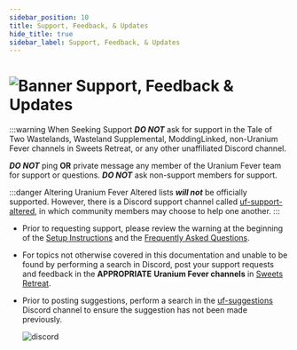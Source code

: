 ```yaml
---
sidebar_position: 10
title: Support, Feedback, & Updates
hide_title: true
sidebar_label: Support, Feedback, & Updates
---
```


# ![Banner Support, Feedback & Updates](https://github.com/user-attachments/assets/5e5b2ad8-8efa-4950-baa4-d315a3f252cf)

:::warning When Seeking Support
***DO NOT*** ask for support in the Tale of Two Wastelands, Wasteland Supplemental, ModdingLinked, non-Uranium Fever channels in Sweets Retreat, or any other unaffiliated Discord channel.

***DO NOT*** ping **OR** private message any member of the Uranium Fever team for support or questions. ***DO NOT*** ask non-support members for support.

:::danger Altering Uranium Fever
Altered lists ***will not*** be officially supported. However, there is a Discord support channel called [uf-support-altered](https://discord.com/channels/1247305852738736219/1295564372978040906), in which community members may choose to help one another.
:::

- Prior to requesting support, please review the warning at the beginning of the [Setup Instructions](https://uraniumfever.net/docs/setupinstructions) and the [Frequently Asked Questions](https://uraniumfever.net/docs/frequentlyaskedquestions).
- For topics not otherwise covered in this documentation and unable to be found by performing a search in Discord, post your support requests and feedback in the **APPROPRIATE** **Uranium Fever channels** in [Sweets Retreat](https://discord.gg/Uu6gZZSaeA).
- Prior to posting suggestions, perform a search in the [uf-suggestions](https://discord.com/channels/1247305852738736219/1307480145413804132) Discord channel to ensure the suggestion has not been made previously.

	![discord](https://discord.gg/vUNsFx7AGu)
